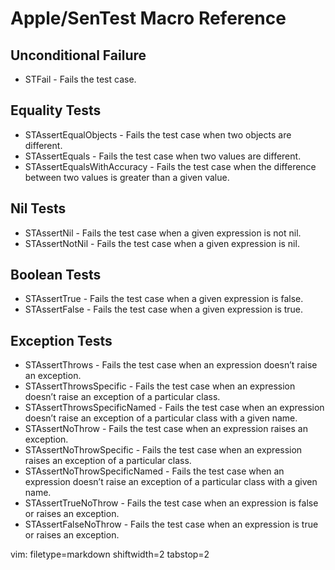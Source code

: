 # Apple/SenTest Macro Reference #

## Unconditional Failure #
- STFail - Fails the test case.

## Equality Tests ##
- STAssertEqualObjects - Fails the test case when two objects are different.
- STAssertEquals - Fails the test case when two values are different.
- STAssertEqualsWithAccuracy - Fails the test case when the difference between
  two values is greater than a given value.

## Nil Tests ##
- STAssertNil - Fails the test case when a given expression is not nil.
- STAssertNotNil - Fails the test case when a given expression is nil.

## Boolean Tests ##
- STAssertTrue - Fails the test case when a given expression is false.
- STAssertFalse - Fails the test case when a given expression is true.

## Exception Tests ##
- STAssertThrows - Fails the test case when an expression doesn’t raise an
  exception.
- STAssertThrowsSpecific - Fails the test case when an expression doesn’t
  raise an exception of a particular class.
- STAssertThrowsSpecificNamed - Fails the test case when an expression doesn’t
  raise an exception of a particular class with a given name.
- STAssertNoThrow - Fails the test case when an expression raises an
  exception.
- STAssertNoThrowSpecific - Fails the test case when an expression raises an
  exception of a particular class.
- STAssertNoThrowSpecificNamed - Fails the test case when an expression
  doesn’t raise an exception of a particular class with a given name.
- STAssertTrueNoThrow - Fails the test case when an expression is false or
  raises an exception.
- STAssertFalseNoThrow - Fails the test case when an expression is true or
  raises an exception.

vim: filetype=markdown shiftwidth=2 tabstop=2
